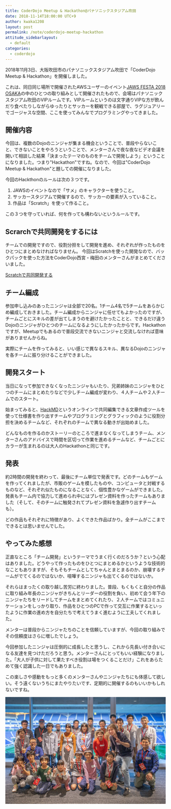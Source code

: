```yaml
---
title: CoderDojo Meetup & Hackathon@パナソニックスタジアム吹田
date: 2018-11-14T18:00:00 UTC+9
author: kwaka1208
layout: post
permalink: /note/coderdojo-meetup-hackathon
attitude_sidebarlayout:
  - default
categories:
  - coderdojo
---
```

2018年11月3日、大阪吹田市のパナソニックスタジアム吹田で「CoderDojo Meetup & Hackathon」を開催しました。

これは、同日同じ場所で開催されたAWSユーザーのイベント[JAWS FESTA 2018 OSAKA](https://jft2018.jaws-ug.jp/)の中のひとつの取り組みとして開催されたもので、会場はパナソニックスタジアム吹田のVIPルームです。VIPルームというのは文字通りVIPな方が飲んだり食べたりしながらゆったりとサッカーを観戦できる部屋で、ラグジュアリーでゴージャスな空間、ここを使ってみんなでプログラミングやってきました。

## 開催内容
今回は、複数のDojoのニンジャが集まる機会ということで、普段やらないこと、できないことをやろうということで、メンターさんで夜な夜なビデオ会議を開いて相談した結果「決まったテーマのものをチームで開発しよう」ということになりました。つまり"Hackathon"ですね。なので、今回は"CoderDojo Meetup & Hackathon"と題しての開催になりました。

今回のHackthonのルールは次の３つです。

1. JAWSのイベントなので「サメ」のキャラクターを使うこと。
2. サッカースタジアムで開催するので、サッカーの要素が入っていること。
3. 作品は「Scratch」を使って作ること。

この３つを守っていれば、何を作っても構わないというルールです。

## Scrarchで共同開発をするには
チームでの開発ですので、役割分担をして開発を進め、それぞれが作ったものをひとつにまとめなければなりません。
今回はScratchを使った開発なので、バックパックを使った方法をCoderDojo西宮・梅田のメンターさんがまとめてくださいました。

[Scratchで共同開発する](https://m-mitsurupj.hatenablog.com/entry/2018/09/17/180912)

## チーム編成
参加申し込みのあったニンジャは全部で20名。1チーム4名で5チームをあらかじめ編成しておきました。チーム編成からニンジャに任せてもよかったのですが、チームごとにスキルの差が出てしまうのを避けたかったことと、できるだけ違うDojoのニンジャがひとつのチームになるようにしたかったからです。Hackathonですが、Meetupでもあるので普段交流できないニンジャと交流しなければ意味がありませんからね。

実際にチームを作ってみると、いい感じで異なるスキル、異なるDojoのニンジャを各チームに振り分けることができました。

## 開発スタート
当日になって参加できなくなったニンジャもいたり、兄弟姉妹のニンジャをひとつのチームにまとめたりなどで少しチーム編成が変わり、４人チームや２人チームでのスタート。

始まってみると、[HackMD](https://hackmd.io/)というオンラインで共同編集できる文章作成ツールを使って仕様書を作り出すチームやプログラミングとグラフィックのように役割分担を決めるチームなど、それぞれのチームで異なる動きが出始めました。

どんなものを作るのかストーリーのところで進まなくなってしまうチーム、メンターさんのアドバイスで時間を区切って作業を進めるチームなど、チームごとにカラーが生まれるのは大人のHackathonと同じです。

## 発表
約2時間の開発を終わって、最後にチーム単位で発表です。どのチームもゲームを作ってくれましたが、市販のゲームを模したものや、コンピュータと対戦するものなど、それぞれ似たものになることなく、個性豊かなゲームができました。発表もチーム内で協力して進められ中にはプレゼン資料を作ったチームもありました（そして、そのチームに触発されてプレゼン資料を急遽作り出すチームも）。

どの作品もそれぞれに特徴があり、よくできた作品ばかり。全チームがここまでできるとは思いませんでした。

## やってみた感想
正直なところ「チーム開発」というテーマでうまく行くのだろうか？という心配はありました。どうやって作ったものをひとつにまとめるかというような技術的なこともありますが、そもそもチームとしてちゃんとまとまるのか、崩壊するチームがでてくるのではないか、喧嘩するニンジャも出てくるのではないか。

それらはまったくの取り越し苦労に終わりました。普段、もくもくと自分の作品に取り組み年長のニンジャがきちんとリーダーの役割を負い、初めて会う年下のニンジャたちをリードしてチームをまとめてくれたり、２人チームではコミュニケーションをしっかり取り、作品をひとつのPCで作って交互に作業するといったように作業の進め方を自分たちで考えてうまく進むように工夫してくれました。

メンターは普段からニンジャたちのことを信頼していますが、今回の取り組みでその信頼度はさらに増したでしょう。

今回参加したニンジャは圧倒的に成長したと思うし、これから先長い付き合いになる友達を見つけただろうと思う。メンターさんにとってもいい経験になりました。「大人が子供に対して果たすべき役割は場をつくることだけ」これをあらためて強く認識した一日でもありました。

この楽しさや感動をもっと多くのメンターさんやニンジャたちにも体感して欲しい。そう遠くないうちにまたやりたいです、定期的に開催するのもいいかもしれないですね。

![最後に集合写真](assets/images/2018/2018.11.03.jpg)
